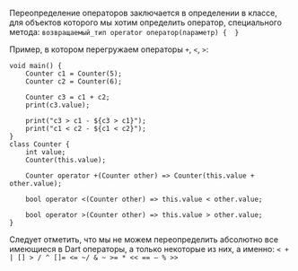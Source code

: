 
Переопределение операторов заключается в определении в классе, для объектов которого мы хотим определить оператор, специального метода:
`возвращаемый_тип operator оператор(параметр) {  }`

Пример, в котором перегружаем операторы `+`, `<`, `>`:
```run-dart
void main() {
	Counter c1 = Counter(5);
	Counter c2 = Counter(6);
	
	Counter c3 = c1 + c2;
	print(c3.value);
	
	print("c3 > c1 - ${c3 > c1}");
	print("c1 < c2 - ${c1 < c2}");
}
class Counter {
	int value;
	Counter(this.value);
	
	Counter operator +(Counter other) => Counter(this.value + other.value);
	
	bool operator <(Counter other) => this.value < other.value;
	
	bool operator >(Counter other) => this.value > other.value; 
}
```

Следует отметить, что мы не можем переопределить абсолютно все имеющиеся в Dart операторы, а только некоторые из них, а именно: `< + | [] > / ^ []= <= ~/ & ~ >= * << == – % >>`

